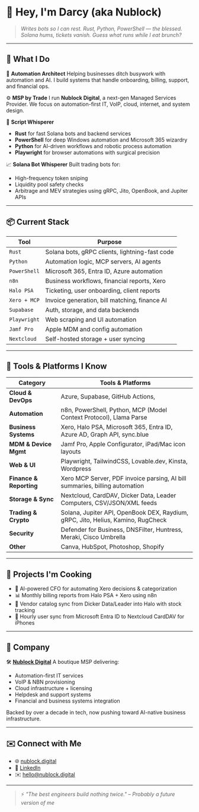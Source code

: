 # 👋 Hey, I'm Darcy (aka Nublock)

> *Writes bots so I can rest.
> Rust, Python, PowerShell — the blessed.
> Solana hums, tickets vanish.
> Guess what runs while I eat brunch?*

---

## 🔧 What I Do

🧠 **Automation Architect**
Helping businesses ditch busywork with automation and AI. I build systems that handle onboarding, billing, support, and financial ops.

⚙️ **MSP by Trade**
I run **Nublock Digital**, a next-gen Managed Services Provider. We focus on automation-first IT, VoIP, cloud, internet, and system design.

🐍 **Script Whisperer**

* **Rust** for fast Solana bots and backend services
* **PowerShell** for deep Windows automation and Microsoft 365 wizardry
* **Python** for AI-driven workflows and robotic process automation
* **Playwright** for browser automations with surgical precision

📈 **Solana Bot Whisperer**
Built trading bots for:

* High-frequency token sniping
* Liquidity pool safety checks
* Arbitrage and MEV strategies using gRPC, Jito, OpenBook, and Jupiter APIs

---

## 📦 Current Stack

| Tool         | Purpose                                        |
| ------------ | ---------------------------------------------- |
| `Rust`       | Solana bots, gRPC clients, lightning-fast code |
| `Python`     | Automation logic, MCP servers, AI agents       |
| `PowerShell` | Microsoft 365, Entra ID, Azure automation      |
| `n8n`        | Business workflows, financial reports, Xero    |
| `Halo PSA`   | Ticketing, user onboarding, client reports     |
| `Xero + MCP` | Invoice generation, bill matching, finance AI  |
| `Supabase`   | Auth, storage, and data backends               |
| `Playwright` | Web scraping and UI automation                 |
| `Jamf Pro`   | Apple MDM and config automation                |
| `Nextcloud`  | Self-hosted storage + user syncing             |

---

## 🔭 Tools & Platforms I Know

| Category                | Tools & Platforms                                                                |
| ----------------------- | -------------------------------------------------------------------------------- |
| **Cloud & DevOps**      | Azure, Supabase, GitHub Actions,                                                 |
| **Automation**          | n8n, PowerShell, Python, MCP (Model Context Protocol), Llama Parse               |
| **Business Systems**    | Xero, Halo PSA, Microsoft 365, Entra ID, Azure AD, Graph API, sync.blue          |
| **MDM & Device Mgmt**   | Jamf Pro, Apple Configurator, iPad/Mac icon layouts                              |
| **Web & UI**            | Playwright, TailwindCSS, Lovable.dev, Kinsta, Wordpress                          |
| **Finance & Reporting** | Xero MCP Server, PDF invoice parsing, AI bill summaries, billing automation      |
| **Storage & Sync**      | Nextcloud, CardDAV, Dicker Data, Leader Computers, CSV/JSON/XML feeds            |
| **Trading & Crypto**    | Solana, Jupiter API, OpenBook DEX, Raydium, gRPC, Jito, Helius, Kamino, RugCheck |
| **Security**            | Defender for Business, DNSFilter, Huntress, Meraki, Cisco Umbrella               |
| **Other**               | Canva, HubSpot, Photoshop, Shopify                                               |

---

## 🔭 Projects I'm Cooking

* 🤖 AI-powered CFO for automating Xero decisions & categorization
* 📊 Monthly billing reports from Halo PSA + Xero using n8n
* 🧾 Vendor catalog sync from Dicker Data/Leader into Halo with stock tracking
* 🔄 Hourly user sync from Microsoft Entra ID to Nextcloud CardDAV for iPhones

---

## 💼 Company

🛠️ **[Nublock Digital](https://nublock.digital)**
A boutique MSP delivering:

* Automation-first IT services
* VoIP & NBN provisioning
* Cloud infrastructure + licensing
* Helpdesk and support systems
* Financial and business systems integration

Backed by over a decade in tech, now pushing toward AI-native business infrastructure.

---

## ✉️ Connect with Me

* 🌐 [nublock.digital](https://nublock.digital)
* 💼 [LinkedIn](https://www.linkedin.com/in/darcydrum/)
* ✉️ [hello@nublock.digital](mailto:hello@nublock.digital)

---

> ⚡ *"The best engineers build nothing twice."*
> *– Probably a future version of me*
